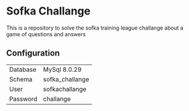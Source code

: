 # Sofka Challange

This is a repository to solve the sofka training league challange about a game of questions and answers

## Configuration

|||
| ------ | ------ |
|Database | MySql 8.0.29|
|Schema |sofka_challange|
|User |sofkachallange|
|Password |challange|